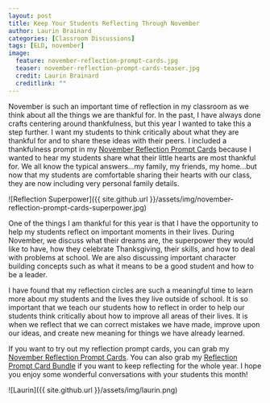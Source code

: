 ```yaml
---
layout: post
title: Keep Your Students Reflecting Through November
author: Laurin Brainard
categories: [Classroom Discussions]
tags: [ELD, november]
image:
  feature: november-reflection-prompt-cards.jpg
  teaser: november-reflection-prompt-cards-teaser.jpg
  credit: Laurin Brainard
  creditlink: ""
---
```

November is such an important time of reflection in my classroom as we think about all the things we are thankful for. In the past, I have always done crafts centering around thankfulness, but this year I wanted to take this a step further. I want my students to think critically about what they are thankful for and to share these ideas with their peers. I included a thankfulness prompt in my [November Reflection Prompt Cards](http://bit.ly/2AA4JiC) because I wanted to hear my students share what their little hearts are most thankful for. We all know the typical answers...my family, my friends, my home...but now that my students are comfortable sharing their hearts with our class, they are now including very personal family details.

![Reflection Superpower]({{ site.github.url }}/assets/img/november-reflection-prompt-cards-superpower.jpg)

One of the things I am thankful for this year is that I have the opportunity to help my students reflect on important moments in their lives. During November, we discuss what their dreams are, the superpower they would like to have, how they celebrate Thanksgiving, their skills, and how to deal with problems at school. We are also discussing important character building concepts such as what it means to be a good student and how to be a leader. 

I have found that my reflection circles are such a meaningful time to learn more about my students and the lives they live outside of school. It is so important that we teach our students how to reflect in order to help our students think critically about how to improve all areas of their lives. It is when we reflect that we can correct mistakes we have made, improve upon our ideas, and create new meaning for things we have already learned. 

If you want to try out my reflection prompt cards, you can grab my [November Reflection Prompt Cards](http://bit.ly/2AA4JiC). You can also grab my [Reflection Prompt Card Bundle](http://bit.ly/2iPL8na) if you want to keep reflecting for the whole year. I hope you enjoy some wonderful conversations with your students this month!

![Laurin]({{ site.github.url }}/assets/img/laurin.png)